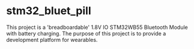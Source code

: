 # stm32_bluet_pill
This project is a 'breadboardable' 1.8V IO STM32WB55 Bluetooth Module with battery charging. 
The purpose of this project is to provide a development platform for wearables.

